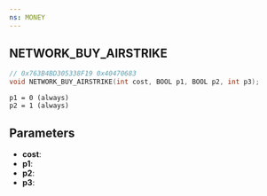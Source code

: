 ```yaml
---
ns: MONEY
---
```

## NETWORK_BUY_AIRSTRIKE

```c
// 0x763B4BD305338F19 0x40470683
void NETWORK_BUY_AIRSTRIKE(int cost, BOOL p1, BOOL p2, int p3);
```

```
p1 = 0 (always)  
p2 = 1 (always)  
```

## Parameters
* **cost**: 
* **p1**: 
* **p2**: 
* **p3**: 

